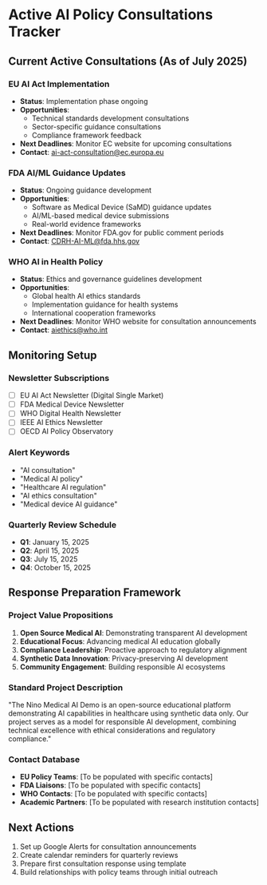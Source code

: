 # Active AI Policy Consultations Tracker

## Current Active Consultations (As of July 2025)

### EU AI Act Implementation
- **Status**: Implementation phase ongoing
- **Opportunities**: 
  - Technical standards development consultations
  - Sector-specific guidance consultations
  - Compliance framework feedback
- **Next Deadlines**: Monitor EC website for upcoming consultations
- **Contact**: ai-act-consultation@ec.europa.eu

### FDA AI/ML Guidance Updates
- **Status**: Ongoing guidance development
- **Opportunities**:
  - Software as Medical Device (SaMD) guidance updates
  - AI/ML-based medical device submissions
  - Real-world evidence frameworks
- **Next Deadlines**: Monitor FDA.gov for public comment periods
- **Contact**: CDRH-AI-ML@fda.hhs.gov

### WHO AI in Health Policy
- **Status**: Ethics and governance guidelines development
- **Opportunities**:
  - Global health AI ethics standards
  - Implementation guidance for health systems
  - International cooperation frameworks
- **Next Deadlines**: Monitor WHO website for consultation announcements
- **Contact**: aiethics@who.int

## Monitoring Setup

### Newsletter Subscriptions
- [ ] EU AI Act Newsletter (Digital Single Market)
- [ ] FDA Medical Device Newsletter
- [ ] WHO Digital Health Newsletter
- [ ] IEEE AI Ethics Newsletter
- [ ] OECD AI Policy Observatory

### Alert Keywords
- "AI consultation"
- "Medical AI policy"
- "Healthcare AI regulation"
- "AI ethics consultation"
- "Medical device AI guidance"

### Quarterly Review Schedule
- **Q1**: January 15, 2025
- **Q2**: April 15, 2025
- **Q3**: July 15, 2025
- **Q4**: October 15, 2025

## Response Preparation Framework

### Project Value Propositions
1. **Open Source Medical AI**: Demonstrating transparent AI development
2. **Educational Focus**: Advancing medical AI education globally
3. **Compliance Leadership**: Proactive approach to regulatory alignment
4. **Synthetic Data Innovation**: Privacy-preserving AI development
5. **Community Engagement**: Building responsible AI ecosystems

### Standard Project Description
"The Nino Medical AI Demo is an open-source educational platform demonstrating AI capabilities in healthcare using synthetic data only. Our project serves as a model for responsible AI development, combining technical excellence with ethical considerations and regulatory compliance."

### Contact Database
- **EU Policy Teams**: [To be populated with specific contacts]
- **FDA Liaisons**: [To be populated with specific contacts]
- **WHO Contacts**: [To be populated with specific contacts]
- **Academic Partners**: [To be populated with research institution contacts]

## Next Actions
1. Set up Google Alerts for consultation announcements
2. Create calendar reminders for quarterly reviews
3. Prepare first consultation response using template
4. Build relationships with policy teams through initial outreach
